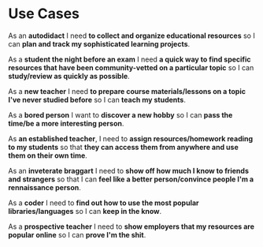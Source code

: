 # Use Cases

As an **autodidact** I need **to collect and organize educational resources** so I can **plan and track my sophisticated learning projects**.

As a **student the night before an exam** I need **a quick way to find specific resources that have been community-vetted on a particular topic** so I can **study/review as quickly as possible**.

As a **new teacher** I need **to prepare course materials/lessons on a topic I've never studied before** so I can **teach my students**.

As a **bored person** I want to **discover a new hobby** so I can **pass the time/be a more interesting person**.

As **an established teacher**, I need to **assign resources/homework reading to my students** so that **they can access them from anywhere and use them on their own time**.

As an **inveterate braggart** I need to **show off how much I know to friends and strangers** so that I can **feel like a better person/convince people I'm a rennaissance person**.

As a **coder** I need to **find out how to use the most popular libraries/languages** so I can **keep in the know**.

As a **prospective teacher** I need to **show employers that my resources are popular online** so I can **prove I'm the shit**.